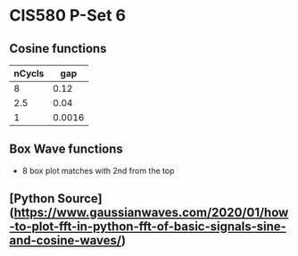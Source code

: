 # CIS580 P-Set 6

## Cosine functions

| nCycls | gap |
|--|--|
| 8     | 0.12      |
| 2.5   | 0.04      |
| 1     | 0.0016    |

## Box Wave functions

- 8 box plot matches with 2nd from the top

## [Python Source] (https://www.gaussianwaves.com/2020/01/how-to-plot-fft-in-python-fft-of-basic-signals-sine-and-cosine-waves/)
